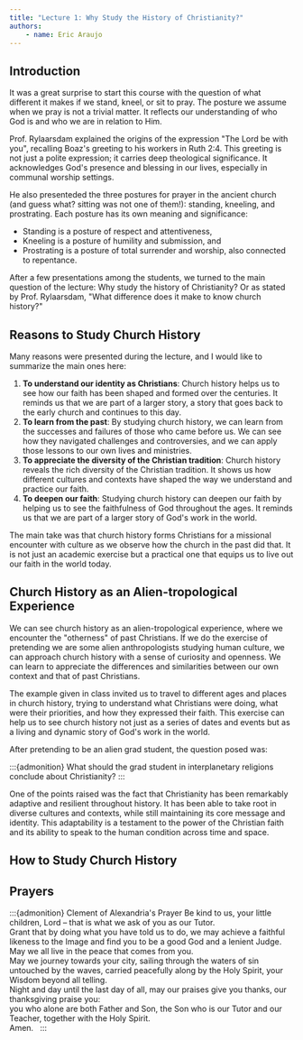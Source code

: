 ```yaml
---
title: "Lecture 1: Why Study the History of Christianity?"
authors:
    - name: Eric Araujo
---
```


## Introduction

It was a great surprise to start this course with the question of what different it makes if we stand, kneel, or sit to pray. The posture we assume when we pray is not a trivial matter. It reflects our understanding of who God is and who we are in relation to Him.

Prof. Rylaarsdam explained the origins of the expression "The Lord be with you", recalling Boaz's greeting to his workers in Ruth 2:4. This greeting is not just a polite expression; it carries deep theological significance. It acknowledges God's presence and blessing in our lives, especially in communal worship settings.

He also presenteded the three postures for prayer in the ancient church (and guess what? sitting was not one of them!): standing, kneeling, and prostrating. Each posture has its own meaning and significance:

- Standing is a posture of respect and attentiveness,
- Kneeling is a posture of humility and submission, and
- Prostrating is a posture of total surrender and worship, also connected to repentance.

After a few presentations among the students, we turned to the main question of the lecture: Why study the history of Christianity? Or as stated by Prof. Rylaarsdam, "What difference does it make to know church history?"

## Reasons to Study Church History

Many reasons were presented during the lecture, and I would like to summarize the main ones here:

1. **To understand our identity as Christians**: Church history helps us to see how our faith has been shaped and formed over the centuries. It reminds us that we are part of a larger story, a story that goes back to the early church and continues to this day.
2. **To learn from the past**: By studying church history, we can learn from the successes and failures of those who came before us. We can see how they navigated challenges and controversies, and we can apply those lessons to our own lives and ministries.
3. **To appreciate the diversity of the Christian tradition**: Church history reveals the rich diversity of the Christian tradition. It shows us how different cultures and contexts have shaped the way we understand and practice our faith.
4. **To deepen our faith**: Studying church history can deepen our faith by helping us to see the faithfulness of God throughout the ages. It reminds us that we are part of a larger story of God's work in the world.

The main take was that church history forms Christians for a missional encounter with culture as we observe how the church in the past did that. It is not just an academic exercise but a practical one that equips us to live out our faith in the world today.

## Church History as an Alien-tropological Experience

We can see church history as an alien-tropological experience, where we encounter the "otherness" of past Christians. If we do the exercise of pretending we are some alien anthropologists studying human culture, we can approach church history with a sense of curiosity and openness. We can learn to appreciate the differences and similarities between our own context and that of past Christians.

The example given in class invited us to travel to different ages and places in church history, trying to understand what Christians were doing, what were their priorities, and how they expressed their faith. This exercise can help us to see church history not just as a series of dates and events but as a living and dynamic story of God's work in the world.

After pretending to be an alien grad student, the question posed was:

:::{admonition}
What should the grad student in interplanetary religions conclude about Christianity? 
:::

One of the points raised was the fact that Christianity has been remarkably adaptive and resilient throughout history. It has been able to take root in diverse cultures and contexts, while still maintaining its core message and identity. This adaptability is a testament to the power of the Christian faith and its ability to speak to the human condition across time and space.

## How to Study Church History



## Prayers

:::{admonition} Clement of Alexandria's Prayer
Be kind to us, your little children, Lord – that is what we ask of you as our Tutor.  
Grant that by doing what you have told us to do, 
    we may achieve a faithful likeness to the Image 
    and find you to be a good God and a lenient Judge.
May we all live in the peace that comes from you.	
    May we journey towards your city, 
        sailing through the waters of sin untouched by the waves, 
        carried peacefully along by the Holy Spirit, your Wisdom beyond all telling.  
Night and day until the last day of all, 
    may our praises give you thanks, our thanksgiving praise you:  
    you who alone are both Father and Son, 
    the Son who is our Tutor and our Teacher, together with the Holy Spirit.  
Amen.
 
:::